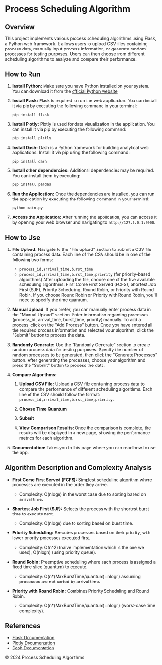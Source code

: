# Process Scheduling Algorithm

## Overview
This project implements various process scheduling algorithms using Flask, a Python web framework. It allows users to upload CSV files containing process data, manually input process information, or generate random processes for testing purposes. Users can then choose from different scheduling algorithms to analyze and compare their performance.

## How to Run
1. **Install Python:** Make sure you have Python installed on your system. You can download it from the [official Python website](https://www.python.org/downloads/).

2. **Install Flask:** Flask is required to run the web application. You can install it via pip by executing the following command in your terminal:
    ```bash
    pip install flask
    ```

3. **Install Plotly:** Plotly is used for data visualization in the application. You can install it via pip by executing the following command:
    ```bash
    pip install plotly
    ```

4. **Install Dash:** Dash is a Python framework for building analytical web applications. Install it via pip using the following command:
    ```bash
    pip install dash
    ```

5. **Install other dependencies:** Additional dependencies may be required. You can install them by executing:
    ```bash
    pip install pandas
    ```

6. **Run the Application:** Once the dependencies are installed, you can run the application by executing the following command in your terminal:
    ```bash
    python main.py
    ```

7. **Access the Application:** After running the application, you can access it by opening your web browser and navigating to `http://127.0.0.1:5000`.

## How to Use
1. **File Upload:** Navigate to the "File upload" section to submit a CSV file containing process data. Each line of the CSV should be in one of the following two forms:
    - `process_id,arrival_time,burst_time`
    - `process_id,arrival_time,burst_time,priority` (for priority-based algorithms)
   After uploading the file, choose one of the five available scheduling algorithms: First Come First Served (FCFS), Shortest Job First (SJF), Priority Scheduling, Round Robin, or Priority with Round Robin. If you choose Round Robin or Priority with Round Robin, you'll need to specify the time quantum.

2. **Manual Upload:** If you prefer, you can manually enter process data in the "Manual Upload" section. Enter information regarding processes (process_id, arrival_time, burst_time, priority) manually. To add a process, click on the "Add Process" button. Once you have entered all the required process information and selected your algorithm, click the "Submit" button to process the data.

3. **Randomly Generate:** Use the "Randomly Generate" section to create random process data for testing purposes. Specify the number of random processes to be generated, then click the "Generate Processes" button. After generating the processes, choose your algorithm and press the "Submit" button to process the data.

4. **Compare Algorithms:**
    
    1. **Upload CSV File:** Upload a CSV file containing process data to compare the performance of different scheduling algorithms. Each line of the CSV should follow the format: `process_id,arrival_time,burst_time,priority`.
    
    2. **Choose Time Quantum**

    3. **Submit**
    
    4. **View Comparison Results:** Once the comparison is complete, the results will be displayed in a new page, showing the performance metrics for each algorithm.

5. **Documentation:** Takes you to this page where you can read how to use the app.

## Algorithm Description and Complexity Analysis
- **First Come First Served (FCFS):** Simplest scheduling algorithm where processes are executed in the order they arrive.
    - Complexity: O(nlogn) in the worst case due to sorting based on arrival time.

- **Shortest Job First (SJF):** Selects the process with the shortest burst time to execute next.
    - Complexity: O(nlogn) due to sorting based on burst time.

- **Priority Scheduling:** Executes processes based on their priority, with lower priority processes executed first.
    - Complexity: O(n^2) (naive implementation which is the one we used), O(nlogn) (using priority queue).

- **Round Robin:** Preemptive scheduling where each process is assigned a fixed time slice (quantum) to execute.
    - Complexity: O(n*(MaxBurstTime/quantum)+nlogn) assuming processes are not sorted by arrival time. 

- **Priority with Round Robin:** Combines Priority Scheduling and Round Robin.
    - Complexity: O(n*(MaxBurstTime/quantum)+nlogn) (worst-case time complexity).


## References
- [Flask Documentation](https://flask.palletsprojects.com/en/2.0.x/)
- [Plotly Documentation](https://plotly.com/python/)
- [Dash Documentation](https://dash.plotly.com/)

© 2024 Process Scheduling Algorithms
